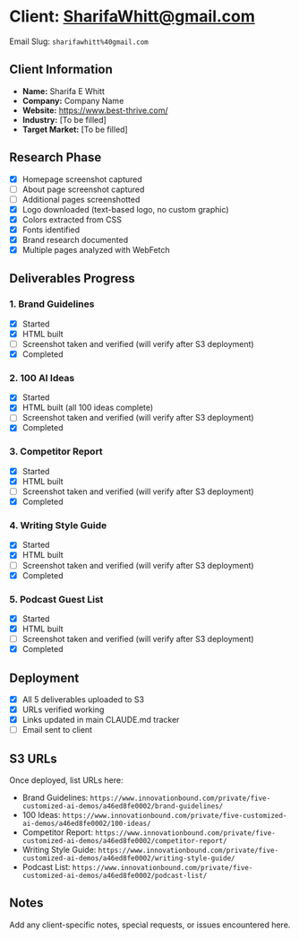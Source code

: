 # Client: SharifaWhitt@gmail.com

Email Slug: `sharifawhitt%40gmail.com`

## Client Information

- **Name:** Sharifa E Whitt
- **Company:** Company Name
- **Website:** https://www.best-thrive.com/
- **Industry:** [To be filled]
- **Target Market:** [To be filled]

## Research Phase

- [x] Homepage screenshot captured
- [ ] About page screenshot captured
- [ ] Additional pages screenshotted
- [x] Logo downloaded (text-based logo, no custom graphic)
- [x] Colors extracted from CSS
- [x] Fonts identified
- [x] Brand research documented
- [x] Multiple pages analyzed with WebFetch

## Deliverables Progress

### 1. Brand Guidelines
- [x] Started
- [x] HTML built
- [ ] Screenshot taken and verified (will verify after S3 deployment)
- [x] Completed

### 2. 100 AI Ideas
- [x] Started
- [x] HTML built (all 100 ideas complete)
- [ ] Screenshot taken and verified (will verify after S3 deployment)
- [x] Completed

### 3. Competitor Report
- [x] Started
- [x] HTML built
- [ ] Screenshot taken and verified (will verify after S3 deployment)
- [x] Completed

### 4. Writing Style Guide
- [x] Started
- [x] HTML built
- [ ] Screenshot taken and verified (will verify after S3 deployment)
- [x] Completed

### 5. Podcast Guest List
- [x] Started
- [x] HTML built
- [ ] Screenshot taken and verified (will verify after S3 deployment)
- [x] Completed

## Deployment

- [x] All 5 deliverables uploaded to S3
- [x] URLs verified working
- [x] Links updated in main CLAUDE.md tracker
- [ ] Email sent to client

## S3 URLs

Once deployed, list URLs here:
- Brand Guidelines: `https://www.innovationbound.com/private/five-customized-ai-demos/a46ed8fe0002/brand-guidelines/`
- 100 Ideas: `https://www.innovationbound.com/private/five-customized-ai-demos/a46ed8fe0002/100-ideas/`
- Competitor Report: `https://www.innovationbound.com/private/five-customized-ai-demos/a46ed8fe0002/competitor-report/`
- Writing Style Guide: `https://www.innovationbound.com/private/five-customized-ai-demos/a46ed8fe0002/writing-style-guide/`
- Podcast List: `https://www.innovationbound.com/private/five-customized-ai-demos/a46ed8fe0002/podcast-list/`

## Notes

Add any client-specific notes, special requests, or issues encountered here.
